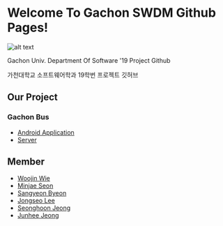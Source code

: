 # Welcome To Gachon SWDM Github Pages!
![alt text](https://avatars0.githubusercontent.com/u/50940949)

Gachon Univ. Department Of Software '19 Project Github

가천대학교 소프트웨어학과 19학번 프로젝트 깃허브

## Our Project
### Gachon Bus
* [Android Application](https://github.com/gachonswdm/Gachon-Bus-Android)
* [Server](https://github.com/gachonswdm/Gachon_Bus_Backend)

## Member
* [Woojin Wie](https://github.com/Woojin-Crive)
* [Minjae Seon](https://github.com/darkhost)
* [Sangyeon Byeon](https://github.com/ji-a-kang)
* [Jongseo Lee](https://github.com/JongssLee)
* [Seonghoon Jeong](https://github.com/wooing1084)
* [Junhee Jeong](https://github.com/JunHeeJeong)
